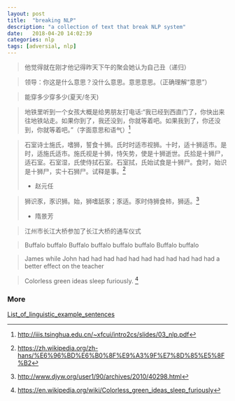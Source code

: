 ```yaml
---
layout: post
title:  "breaking NLP"
description: "a collection of text that break NLP system"
date:   2018-04-20 14:02:39
categories: nlp
tags: [adversial, nlp]
---
```


> 他觉得就在刚才他记得昨天下午的聚会她认为自己丑（递归）

> 领导：你这是什么意思？没什么意思。意思意思。（正确理解“意思”）

> 能穿多少穿多少(夏天/冬天)

> 地铁里听到一个女孩大概是给男朋友打电话:“我已经到西直门了，你快出来往地铁站走。如果你到了，我还没到，你就等着吧。如果我到了，你还没到，你就等着吧。”（字面意思和语气）[^1]

> 石室诗士施氏，嗜狮，誓食十狮。氏时时适市视狮。十时，适十狮适市。是时，适施氏适市。施氏视是十狮，恃矢势，使是十狮逝世。氏拾是十狮尸，适石室。石室湿，氏使侍拭石室。石室拭，氏始试食是十狮尸。食时，始识是十狮尸，实十石狮尸。试释是事。[^2]
> - 赵元任

>  狮识豕，豕识狮。始，狮嗜舐豕；豕适。豕时侍狮食柿，狮适。[^3]
> - 隋景芳

> 江州市长江大桥参加了长江大桥的通车仪式

> Buffalo buffalo Buffalo buffalo buffalo buffalo Buffalo buffalo

> James while John had had had had had had had had had had had a better effect on the teacher

> Colorless green ideas sleep furiously. [^4]

### More

[List_of_linguistic_example_sentences](https://en.wikipedia.org/wiki/List_of_linguistic_example_sentences)

[^1]: http://iiis.tsinghua.edu.cn/~xfcui/intro2cs/slides/03_nlp.pdf
[^2]: https://zh.wikipedia.org/zh-hans/%E6%96%BD%E6%B0%8F%E9%A3%9F%E7%8D%85%E5%8F%B2
[^3]: http://www.djyw.org/user1/90/archives/2010/40298.html
[^4]: https://en.wikipedia.org/wiki/Colorless_green_ideas_sleep_furiously